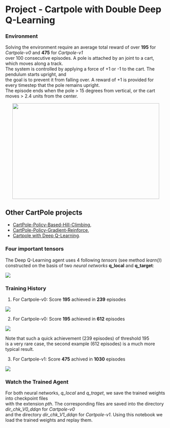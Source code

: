 # Project -  Cartpole with Double Deep Q-Learning

### Environment

Solving the environment require an average total reward of over **195** for _Cartpole-v0_  and **475** for _Cartpole-v1_      
over 100 consecutive episodes. A pole is attached by an joint to a cart, which moves along a track.    
The system is controlled by applying a force of +1 or -1 to the cart. The pendulum starts upright, and     
the goal is to prevent it from falling over. A reward of +1 is provided for every timestep that the pole remains upright.     
The episode ends when the pole > 15 degrees from vertical, or the cart moves > 2.4 units from the center.  


<p align="center">
  <img width="460" height="300" src="images/cartpole_3.png">
</p>


## Other CartPole projects

* [CartPole-Policy-Based-Hill-Climbing](https://github.com/Rafael1s/Deep-Reinforcement-Learning-Udacity/tree/master/CartPole-Policy-Based-Hill-Climbing), 
*  [CartPole-Policy-Gradient-Reinforce](https://github.com/Rafael1s/Deep-Reinforcement-Learning-Udacity/tree/master/CartPole-Policy-Gradient-Reinforce),    
* [Cartpole with Deep Q-Learning](https://github.com/Rafael1s/Deep-Reinforcement-Learning-Udacity/tree/master/Cartpole-Deep-Q-Learning).         
### Four important tensors

The Deep Q-Learning agent uses 4 following _tensors_ (see method _learn()_)
constructed on the basis of two _neural networks_ **q_local** and **q_target**:

![](images/four_tensors_DDQN.png)

### Training History

1.  For Cartpole-v0: Score **195** achieved in **239** episodes   

![](images/plot_v0_ddqn_239epis.png)

2.  For Cartpole-v0: Score **195** achieved in **612** episodes   

![](images/plot_v0_ddqn_612epis.png)

Note that such a quick achievement (239 episodes) of threshold 195       
is a very rare case, the second example (612 episodes) is a much more typical result.    

3.  For Cartpole-v1: Score **475** achived in **1030** episodes   
     
![](images/plot_v1-ddqn_1030epis.png)

### Watch the Trained Agent
For both neural networks, _q_local_ and _q_traget_, we save the trained weights into checkpoint files    
with the extension _pth_. The corresponding files are saved into the directory _dir_chk_V0_ddqn_ for _Cartpole-v0_    
and the directory _dir_chk_V1_ddqn_ for _Cartpole-v1_. Using this notebook we load the trained weights and replay them.  
